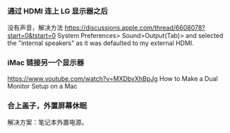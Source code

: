 ### 通过 HDMI 连上 LG 显示器之后

没有声音，解决方法 https://discussions.apple.com/thread/6608078?start=0&tstart=0
System Preferences> Sound>Output(Tab)> and selected the "internal speakers" as it was defaulted to my external HDMI.



### iMac 链接另一个显示器
https://www.youtube.com/watch?v=MXDbvXhBpJg
How to Make a Dual Monitor Setup on a Mac

### 合上盖子，外置屏幕休眠

解决方案：笔记本外置电源。
